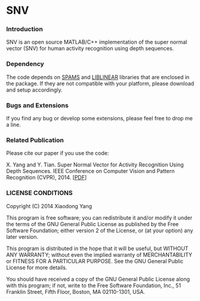 SNV
====

### Introduction

SNV is an open source MATLAB/C++ implementation of the super normal vector (SNV) for human activity recognition using depth sequences.


### Dependency

The code depends on [SPAMS](http://spams-devel.gforge.inria.fr/downloads.html) and [LIBLINEAR](http://www.csie.ntu.edu.tw/~cjlin/liblinear/) libraries that are enclosed in the package. If they are not compatible with your platform, please download and setup accordingly. 


### Bugs and Extensions

If you find any bug or develop some extensions, please feel free to drop me a line.


### Related Publication

Please cite our paper if you use the code:

X. Yang and Y. Tian. Super Normal Vector for Activity Recognition Using Depth Sequences. IEEE Conference on Computer Vision and Pattern Recognition (CVPR), 2014. [[PDF](http://yangxd.org/publications/papers/SNV.pdf)]


### LICENSE CONDITIONS

Copyright (C) 2014 Xiaodong Yang 

This program is free software; you can redistribute it and/or modify it under the terms of the GNU General Public License as published by the Free Software Foundation; either version 2 of the License, or (at your option) any later version.

This program is distributed in the hope that it will be useful, but WITHOUT ANY WARRANTY; without even the implied warranty of MERCHANTABILITY or FITNESS FOR A PARTICULAR PURPOSE. See the GNU General Public License for more details.

You should have received a copy of the GNU General Public License along with this program; if not, write to the Free Software Foundation, Inc., 51 Franklin Street, Fifth Floor, Boston, MA  02110-1301, USA.